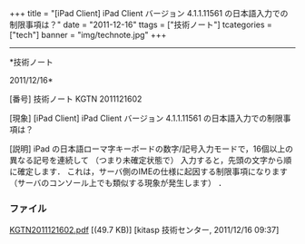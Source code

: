 ﻿+++
title = "[iPad Client] iPad Client バージョン 4.1.1.11561 の日本語入力での制限事項は？"
date = "2011-12-16"
ttags = ["技術ノート"]
tcategories = ["tech"]
banner = "img/technote.jpg"
+++

-----------------------------------------------------------------------------------------------------------------------------

*技術ノート

2011/12/16*


[番号]
技術ノート KGTN 2011121602

[現象]
[iPad Client] iPad Client バージョン 4.1.1.11561
の日本語入力での制限事項は？

[説明]
iPad
の日本語ローマ字キーボードの数字/記号入力モードで，16個以上の異なる記号を連続して
（つまり未確定状態で） 入力すると，先頭の文字から順に確定します．
これは，サーバ側のIMEの仕様に起因する制限事項になります
（サーバのコンソール上でも類似する現象が発生します） ．


### ファイル

 
 


[KGTN2011121602.pdf](http://techreport.kitasp.net/attachments/download/758/KGTN2011121602.pdf)
 [(49.7 KB)] [kitasp 技術センター, 2011/12/16
09:37]


 


 

